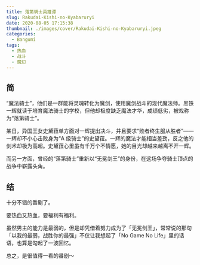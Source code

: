 ```yaml
---
title: 落第骑士英雄谭
slug: Rakudai-Kishi-no-Kyabaruryi
date: 2020-08-05 17:15:38
thumbnail: ./images/cover/Rakudai-Kishi-no-Kyabaruryi.jpeg
categories:
  - Bangumi
tags:
  - 热血
  - 战斗
  - 魔幻
---
```


## 简

“魔法骑士”，他们是一群能将灵魂转化为魔剑，使用魔剑战斗的现代魔法师。黑铁一辉就读于培育魔法骑士的学校，但他却极度缺乏魔法才华，成绩低劣，被戏称为“落第骑士”。

某日，异国王女史黛菈单方面对一辉提出决斗，并且要求“败者终生服从胜者”——一辉却不小心击败身为“A 级骑士”的史黛菈。一辉的魔法才能相当差劲，反之他的剑术却极为高超。史黛菈心里虽有千万个不情愿，她的目光却越来越离不开一辉。

而另一方面，曾经的“落第骑士”重新以“无冕剑王”的身份，在这场争夺骑士顶点的战争中崭露头角。

## 结

十分不错的番剧了。

要热血又热血，要福利有福利。

虽然男主的能力是最弱的，但是却凭借着努力成为了「无冕剑王」，常常说的那句「以我的最弱，战胜你的最强」不仅让我想起了「No Game No Life」里的话语，也算是勾起了一波回忆。

总之，是很值得一看的番剧～
